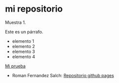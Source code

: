 # mi repositorio

Muestra 1.

Este es un párrafo.

- elemento 1
- elemento 2
- elemento 3
- elemento 4

[Mi prueba](prueba.md)
- Roman Fernandez Salch: [Repositorio github pages](https://github.com/RomanFernandezSalch/romanfernandezsalch.github.io)
